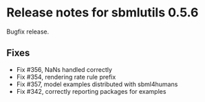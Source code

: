 # Release notes for sbmlutils 0.5.6

Bugfix release.

## Fixes
- Fix #356, NaNs handled correctly
- Fix #354, rendering rate rule prefix 
- Fix #357, model examples distributed with sbml4humans
- Fix #342, correctly reporting packages for examples

